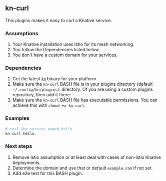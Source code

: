 ## kn-curl

This plugins makes it easy to curl a Knative service.

### Assumptions

1.  Your Knative installation uses Istio for its mesh networking.
2.  You follow the Dependencies listed below.
3.  You don't have a custom domain for your services.

### Dependencies

1. Get the latest [`kn`](https://github.com/knative/client/releases) binary for your
   platform.
2. Make sure the `kn-curl` BASH file is in your plugins directory (default
   `~/.config/kn/plugins`).
   directory. Of you are using a custom plugins repository, then add it there.
3. Make sure the `kn-curl` BASH file has executable permissions. You can achieve
   this with `chmod +x kn-curl`.

### Examples

```bash
# curl the service named hello
kn curl hello
```

### Next steps

1. Remove Istio assumption or at least deal with cases of non-istio Knative
   deployments.
2. Determine the domain and use that or default `example.com` if not set.
3. Add e2e test for this BASH plugin.
